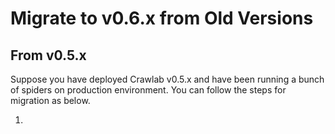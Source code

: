 # Migrate to v0.6.x from Old Versions

## From v0.5.x

Suppose you have deployed Crawlab v0.5.x and have been running a bunch of spiders on production environment. You can
follow the steps for migration as below.

1. 